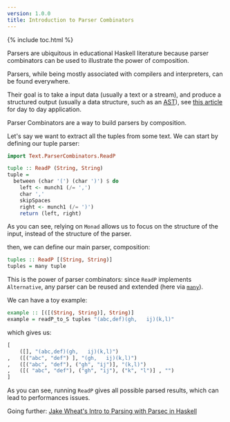 ```yaml
---
version: 1.0.0
title: Introduction to Parser Combinators
---
```


{% include toc.html %}

Parsers are ubiquitous in educational Haskell literature because parser combinators can be used to illustrate the power of composition.

Parsers, while being mostly associated with compilers and interpreters, can be found everywhere.

Their goal is to take a input data (usually a text or a stream), and produce a structured output (usually a data structure, such as an [AST](https://en.wikipedia.org/wiki/Abstract_syntax_tree)), see [this article](https://lexi-lambda.github.io/blog/2019/11/05/parse-don-t-validate/) for day to day application.

Parser Combinators are a way to build parsers by composition.

Let's say we want to extract all the tuples from some text. We can start by defining our tuple parser:

```haskell
import Text.ParserCombinators.ReadP

tuple :: ReadP (String, String)
tuple =
  between (char '(') (char ')') $ do
    left <- munch1 (/= ',')
    char ','
    skipSpaces
    right <- munch1 (/= ')')
    return (left, right)
```

As you can see, relying on `Monad` allows us to focus on the structure of the input, instead of the structure of the parser.

then, we can define our main parser, composition:

```haskell
tuples :: ReadP [(String, String)]
tuples = many tuple
```

This is the power of parser combinators: since `ReadP` implements `Alternative`, any parser can be reused and extended (here via [`many`](https://hackage.haskell.org/package/base/docs/Control-Applicative.html#v:many)).

We can have a toy example:

```haskell
example :: [([(String, String)], String)]
example = readP_to_S tuples "(abc,def)(gh,   ij)(k,l)"
```

which gives us:

```haskell
[
    ([], "(abc,def)(gh,   ij)(k,l)")
,   ([("abc", "def") ], "(gh,   ij)(k,l)")
,   ([("abc", "def"), ("gh", "ij")], "(k,l)")
,   ([( "abc", "def"), ("gh", "ij"), ("k", "l")] , "")
]
```

As you can see, running `ReadP` gives all possible parsed results, which can lead to performances issues.

Going further: [Jake Wheat's Intro to Parsing with Parsec in Haskell](http://jakewheat.github.io/intro_to_parsing/)
